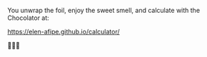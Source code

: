 You unwrap the foil, enjoy the sweet smell, and calculate with the Chocolator at:

https://elen-afipe.github.io/calculator/

🍫🍫🍫